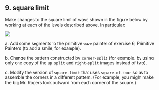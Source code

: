 ## 9. square limit

Make changes to the square limit of wave shown in the figure below by working
at each of the levels described above. In particular:

![](http://mitpress.mit.edu/sicp/full-text/book/ch2-Z-G-24.gif)

a. Add some segments to the primitive `wave` painter of exercise 6, Primitive
Painters (to add a smile, for example).

b. Change the pattern constructed by `corner-split` (for example, by using
only one copy of the `up-split` and `right-split` images instead of two).

c. Modify the version of `square-limit` that uses `square-of-four` so as to
assemble the corners in a different pattern. (For example, you might make the
big Mr. Rogers look outward from each corner of the square.)

